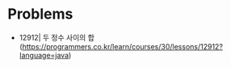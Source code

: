 # Problems

- 12912| 두 정수 사이의 합 (https://programmers.co.kr/learn/courses/30/lessons/12912?language=java)